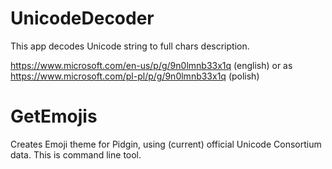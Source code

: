 
# UnicodeDecoder

 This app decodes Unicode string to full chars description.

 https://www.microsoft.com/en-us/p/g/9n0lmnb33x1q (english)
 or as
 https://www.microsoft.com/pl-pl/p/g/9n0lmnb33x1q (polish)

# GetEmojis

 Creates Emoji theme for Pidgin, using (current) official Unicode Consortium data.
 This is command line tool.